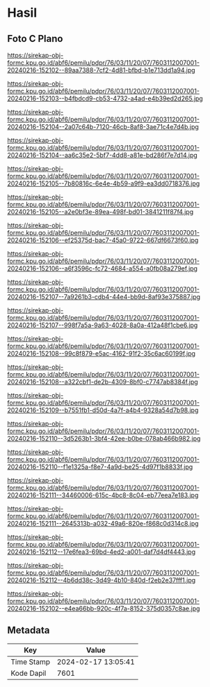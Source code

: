 # Hasil

## Foto C Plano

https://sirekap-obj-formc.kpu.go.id/abf6/pemilu/pdpr/76/03/11/20/07/7603112007001-20240216-152102--89aa7388-7cf2-4d81-bfbd-b1e713dd1a94.jpg

https://sirekap-obj-formc.kpu.go.id/abf6/pemilu/pdpr/76/03/11/20/07/7603112007001-20240216-152103--b4fbdcd9-cb53-4732-a4ad-e4b39ed2d265.jpg

https://sirekap-obj-formc.kpu.go.id/abf6/pemilu/pdpr/76/03/11/20/07/7603112007001-20240216-152104--2a07c64b-7120-46cb-8af8-3ae71c4e7d4b.jpg

https://sirekap-obj-formc.kpu.go.id/abf6/pemilu/pdpr/76/03/11/20/07/7603112007001-20240216-152104--aa6c35e2-5bf7-4dd8-a81e-bd286f7e7d14.jpg

https://sirekap-obj-formc.kpu.go.id/abf6/pemilu/pdpr/76/03/11/20/07/7603112007001-20240216-152105--7b80816c-6e4e-4b59-a9f9-ea3dd0718376.jpg

https://sirekap-obj-formc.kpu.go.id/abf6/pemilu/pdpr/76/03/11/20/07/7603112007001-20240216-152105--a2e0bf3e-89ea-498f-bd01-3841211f87f4.jpg

https://sirekap-obj-formc.kpu.go.id/abf6/pemilu/pdpr/76/03/11/20/07/7603112007001-20240216-152106--ef25375d-bac7-45a0-9722-667df6673f60.jpg

https://sirekap-obj-formc.kpu.go.id/abf6/pemilu/pdpr/76/03/11/20/07/7603112007001-20240216-152106--a6f3596c-fc72-4684-a554-a0fb08a279ef.jpg

https://sirekap-obj-formc.kpu.go.id/abf6/pemilu/pdpr/76/03/11/20/07/7603112007001-20240216-152107--7a9261b3-cdb4-44e4-bb9d-8af93e375887.jpg

https://sirekap-obj-formc.kpu.go.id/abf6/pemilu/pdpr/76/03/11/20/07/7603112007001-20240216-152107--998f7a5a-9a63-4028-8a0a-412a48f1cbe6.jpg

https://sirekap-obj-formc.kpu.go.id/abf6/pemilu/pdpr/76/03/11/20/07/7603112007001-20240216-152108--99c8f879-e5ac-4162-91f2-35c6ac60199f.jpg

https://sirekap-obj-formc.kpu.go.id/abf6/pemilu/pdpr/76/03/11/20/07/7603112007001-20240216-152108--a322cbf1-de2b-4309-8bf0-c7747ab8384f.jpg

https://sirekap-obj-formc.kpu.go.id/abf6/pemilu/pdpr/76/03/11/20/07/7603112007001-20240216-152109--b7551fb1-d50d-4a7f-a4b4-9328a54d7b98.jpg

https://sirekap-obj-formc.kpu.go.id/abf6/pemilu/pdpr/76/03/11/20/07/7603112007001-20240216-152110--3d5263b1-3bf4-42ee-b0be-078ab466b982.jpg

https://sirekap-obj-formc.kpu.go.id/abf6/pemilu/pdpr/76/03/11/20/07/7603112007001-20240216-152110--f1e1325a-f8e7-4a9d-be25-4d97f1b8833f.jpg

https://sirekap-obj-formc.kpu.go.id/abf6/pemilu/pdpr/76/03/11/20/07/7603112007001-20240216-152111--34460006-615c-4bc8-8c04-eb77eea7e183.jpg

https://sirekap-obj-formc.kpu.go.id/abf6/pemilu/pdpr/76/03/11/20/07/7603112007001-20240216-152111--2645313b-a032-49a6-820e-f868c0d314c8.jpg

https://sirekap-obj-formc.kpu.go.id/abf6/pemilu/pdpr/76/03/11/20/07/7603112007001-20240216-152112--17e6fea3-69bd-4ed2-a001-daf7d4df4443.jpg

https://sirekap-obj-formc.kpu.go.id/abf6/pemilu/pdpr/76/03/11/20/07/7603112007001-20240216-152112--4b6dd38c-3d49-4b10-840d-f2eb2e37fff1.jpg

https://sirekap-obj-formc.kpu.go.id/abf6/pemilu/pdpr/76/03/11/20/07/7603112007001-20240216-152102--e4ea66bb-920c-4f7a-8152-375d0357c8ae.jpg


## Metadata

| Key        | Value               |
| ---------- | ------------------- |
| Time Stamp | 2024-02-17 13:05:41 |
| Kode Dapil | 7601                |



